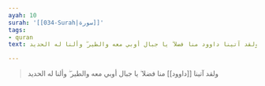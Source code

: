 ```yaml
---
ayah: 10
surah: '[[034-Surah|سورة]]'
tags:
- quran
text: ولقد آتينا داوود منا فضلا ۖ يا جبال أوبي معه والطير ۖ وألنا له الحديد

---
```

> ولقد آتينا [[داوود]] منا فضلا ۖ يا جبال أوبي معه والطير ۖ وألنا له الحديد
